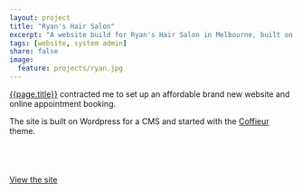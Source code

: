 ```yaml
---
layout: project
title: "Ryan's Hair Salon"
excerpt: "A website build for Ryan's Hair Salon in Melbourne, built on WordPress."
tags: [website, system admin]
share: false
image:
  feature: projects/ryan.jpg
---
```


[{{page.title}}](http://ryanssalon.com.au) contracted me to set up an affordable brand new website and online appointment booking. 

The site is built on Wordpress for a CMS and started with the [Coffieur](http://themeforest.net/item/coiffeur-hair-salon-wordpress-theme/9306758) theme.

###### &nbsp; <!-- Break the paragraph indent -->

<a markdown="0" href="http://ryanssalon.com.au" class="btn" target="_blank"><i class="fa fa-link"></i> View the site</a>